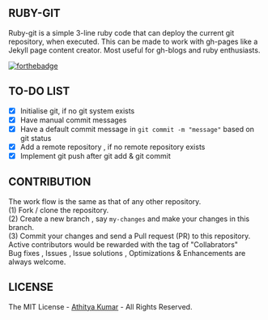 RUBY-GIT
--------
Ruby-git is a simple 3-line ruby code that can deploy the current git repository, when executed. This can be made to work with gh-pages like a Jekyll page content creator. Most useful for gh-blogs and ruby enthusiasts. 

[![forthebadge](http://forthebadge.com/images/badges/built-with-ruby.svg)](http://forthebadge.com)


TO-DO LIST
----------

- [x] Initialise git, if no git system exists
- [x] Have manual commit messages
- [x] Have a default commit message in `git commit -m "message"` based on git status
- [x] Add a remote repository , if no remote repository exists
- [x] Implement git push after git add & git commit

CONTRIBUTION
------------
The work flow is the same as that of any other repository. 
<br> (1) Fork / clone the repository.
<br> (2) Create a new branch , say `my-changes` and make your changes in this branch.
<br> (3) Commit your changes and send a Pull request (PR) to this repository.
<br> Active contributors would be rewarded with the tag of "Collabrators"
<br> Bug fixes , Issues , Issue solutions , Optimizations & Enhancements are always welcome.

LICENSE
-------
The MIT License - [Athitya Kumar](http://github.com/athityakumar) - All Rights Reserved.